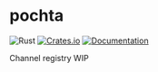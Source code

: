 # pochta

![Rust](https://github.com/DoumanAsh/pochta/workflows/Rust/badge.svg?branch=master)
[![Crates.io](https://img.shields.io/crates/v/pochta.svg)](https://crates.io/crates/pochta)
[![Documentation](https://docs.rs/pochta/badge.svg)](https://docs.rs/crate/pochta/)

Channel registry WIP
